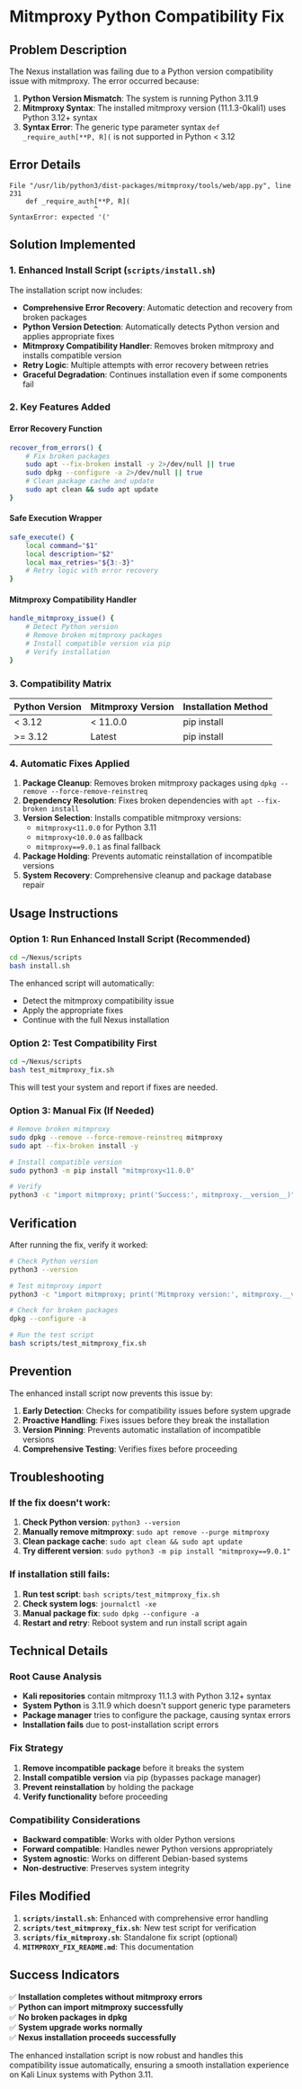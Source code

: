 # Mitmproxy Python Compatibility Fix

## Problem Description

The Nexus installation was failing due to a Python version compatibility issue with mitmproxy. The error occurred because:

1. **Python Version Mismatch**: The system is running Python 3.11.9
2. **Mitmproxy Syntax**: The installed mitmproxy version (11.1.3-0kali1) uses Python 3.12+ syntax
3. **Syntax Error**: The generic type parameter syntax `def _require_auth[**P, R](` is not supported in Python < 3.12

## Error Details

```
File "/usr/lib/python3/dist-packages/mitmproxy/tools/web/app.py", line 231
    def _require_auth[**P, R](
                     ^
SyntaxError: expected '('
```

## Solution Implemented

### 1. Enhanced Install Script (`scripts/install.sh`)

The installation script now includes:

- **Comprehensive Error Recovery**: Automatic detection and recovery from broken packages
- **Python Version Detection**: Automatically detects Python version and applies appropriate fixes
- **Mitmproxy Compatibility Handler**: Removes broken mitmproxy and installs compatible version
- **Retry Logic**: Multiple attempts with error recovery between retries
- **Graceful Degradation**: Continues installation even if some components fail

### 2. Key Features Added

#### Error Recovery Function
```bash
recover_from_errors() {
    # Fix broken packages
    sudo apt --fix-broken install -y 2>/dev/null || true
    sudo dpkg --configure -a 2>/dev/null || true
    # Clean package cache and update
    sudo apt clean && sudo apt update
}
```

#### Safe Execution Wrapper
```bash
safe_execute() {
    local command="$1"
    local description="$2"
    local max_retries="${3:-3}"
    # Retry logic with error recovery
}
```

#### Mitmproxy Compatibility Handler
```bash
handle_mitmproxy_issue() {
    # Detect Python version
    # Remove broken mitmproxy packages
    # Install compatible version via pip
    # Verify installation
}
```

### 3. Compatibility Matrix

| Python Version | Mitmproxy Version | Installation Method |
|----------------|-------------------|-------------------|
| < 3.12         | < 11.0.0          | pip install       |
| >= 3.12        | Latest            | pip install       |

### 4. Automatic Fixes Applied

1. **Package Cleanup**: Removes broken mitmproxy packages using `dpkg --remove --force-remove-reinstreq`
2. **Dependency Resolution**: Fixes broken dependencies with `apt --fix-broken install`
3. **Version Selection**: Installs compatible mitmproxy versions:
   - `mitmproxy<11.0.0` for Python 3.11
   - `mitmproxy<10.0.0` as fallback
   - `mitmproxy==9.0.1` as final fallback
4. **Package Holding**: Prevents automatic reinstallation of incompatible versions
5. **System Recovery**: Comprehensive cleanup and package database repair

## Usage Instructions

### Option 1: Run Enhanced Install Script (Recommended)
```bash
cd ~/Nexus/scripts
bash install.sh
```

The enhanced script will automatically:
- Detect the mitmproxy compatibility issue
- Apply the appropriate fixes
- Continue with the full Nexus installation

### Option 2: Test Compatibility First
```bash
cd ~/Nexus/scripts
bash test_mitmproxy_fix.sh
```

This will test your system and report if fixes are needed.

### Option 3: Manual Fix (If Needed)
```bash
# Remove broken mitmproxy
sudo dpkg --remove --force-remove-reinstreq mitmproxy
sudo apt --fix-broken install -y

# Install compatible version
sudo python3 -m pip install "mitmproxy<11.0.0"

# Verify
python3 -c "import mitmproxy; print('Success:', mitmproxy.__version__)"
```

## Verification

After running the fix, verify it worked:

```bash
# Check Python version
python3 --version

# Test mitmproxy import
python3 -c "import mitmproxy; print('Mitmproxy version:', mitmproxy.__version__)"

# Check for broken packages
dpkg --configure -a

# Run the test script
bash scripts/test_mitmproxy_fix.sh
```

## Prevention

The enhanced install script now prevents this issue by:

1. **Early Detection**: Checks for compatibility issues before system upgrade
2. **Proactive Handling**: Fixes issues before they break the installation
3. **Version Pinning**: Prevents automatic installation of incompatible versions
4. **Comprehensive Testing**: Verifies fixes before proceeding

## Troubleshooting

### If the fix doesn't work:

1. **Check Python version**: `python3 --version`
2. **Manually remove mitmproxy**: `sudo apt remove --purge mitmproxy`
3. **Clean package cache**: `sudo apt clean && sudo apt update`
4. **Try different version**: `sudo python3 -m pip install "mitmproxy==9.0.1"`

### If installation still fails:

1. **Run test script**: `bash scripts/test_mitmproxy_fix.sh`
2. **Check system logs**: `journalctl -xe`
3. **Manual package fix**: `sudo dpkg --configure -a`
4. **Restart and retry**: Reboot system and run install script again

## Technical Details

### Root Cause Analysis
- **Kali repositories** contain mitmproxy 11.1.3 with Python 3.12+ syntax
- **System Python** is 3.11.9 which doesn't support generic type parameters
- **Package manager** tries to configure the package, causing syntax errors
- **Installation fails** due to post-installation script errors

### Fix Strategy
1. **Remove incompatible package** before it breaks the system
2. **Install compatible version** via pip (bypasses package manager)
3. **Prevent reinstallation** by holding the package
4. **Verify functionality** before proceeding

### Compatibility Considerations
- **Backward compatible**: Works with older Python versions
- **Forward compatible**: Handles newer Python versions appropriately
- **System agnostic**: Works on different Debian-based systems
- **Non-destructive**: Preserves system integrity

## Files Modified

1. **`scripts/install.sh`**: Enhanced with comprehensive error handling
2. **`scripts/test_mitmproxy_fix.sh`**: New test script for verification
3. **`scripts/fix_mitmproxy.sh`**: Standalone fix script (optional)
4. **`MITMPROXY_FIX_README.md`**: This documentation

## Success Indicators

✅ **Installation completes without mitmproxy errors**  
✅ **Python can import mitmproxy successfully**  
✅ **No broken packages in dpkg**  
✅ **System upgrade works normally**  
✅ **Nexus installation proceeds successfully**

The enhanced installation script is now robust and handles this compatibility issue automatically, ensuring a smooth installation experience on Kali Linux systems with Python 3.11.